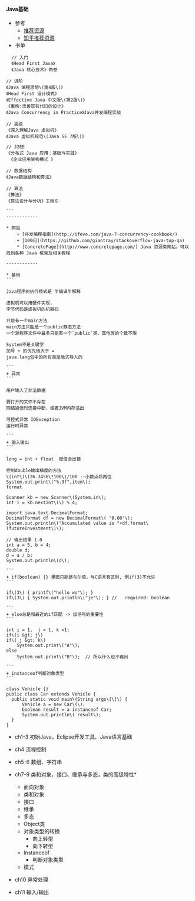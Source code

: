 #### **Java基础**

* 参考
  * [推荐资源](http://droidyue.com/blog/2014/11/30/java-programmer-must-read-these-9-books/)
  * [知乎推荐资源](https://www.zhihu.com/question/19848946?rf=19752221)
* 书单

~~~
  // 入门
  《Head First Java》
  《Java 核心技术》两卷

// 进阶  
《Java 编程思想\(第4版\)》  
《Head First 设计模式》   
《Effective Java 中文版\(第2版\)》  
《重构:改善既有代码的设计》  
《Java Concurrency in Practice》Java并发编程实战

// 高级  
《深入理解Java 虚拟机》  
《Java 虚拟机规范\(Java SE 7版\)》

// J2EE  
《分布式 Java 应用：基础与实践》  
 《企业应用架构模式 》

// 数据结构  
《Java数据结构和算法》

// 算法  
《算法》  
《算法设计与分析》王晓东

```
------------

* 网站
    + [并发编程指南](http://ifeve.com/java-7-concurrency-cookbook/)
    + [100问](https://github.com/giantray/stackoverflow-java-top-qa)
    * [ConcretePage](http://www.concretepage.com/) Java 资源类网站，可以找到各种 Java 框架及相关教程

------------

* 基础
```

Java程序的执行模式是 半编译半解释

虚拟机可以用硬件实现，  
字节代码是虚拟机的机器码

只能有一个main方法  
main方法只能是一个public静态方法  
一个源程序文件中最多只能有一个`public`类，其他类的个数不限

System不是关键字  
加号 + 的优先级大于 =  
java.lang包中的所有类是隐式导入的

```
+ 异常
```

用户输入了非法数据

要打开的文件不存在   
网络通信时连接中断，或者JVM内存溢出

可控式异常 IOException  
运行时异常

```
+ 输入输出
```

long = int + float  赋值会出错

控制double输出精度的方法  
\(int\)\(26.3456\*100\)/100 --小数点后两位  
System.out.print\("%.3f",item\);  
format

Scanner kb = new Scanner\(System.in\);  
int i = kb.nextInt\(\) % 4;

import java.text.DecimalFormat;  
DecimalFormat df = new DecimalFormat\( "0.00"\);  
System.out.println\("Accumulated value is "+df.format\(futureInvestment\)\);

// 输出结果 1.0  
int a = 5, b = 4;  
double d;  
d = a / b;  
System.out.println\(d\);

```
+ if(boolean) {} 里面只能是布尔值，与C语言有区别, 例if(3)不允许
```

if\(3\) { printf\("hello wo"\); }  
if\(3\) { System.out.println\("je"\); } //   required: boolean

```
+ else总是和最近的if匹配 -> 加括号的重要性
```

int i = 1,  j = 1, k =1;  
if\(i &gt; j\)  
if\( j &gt; k\)   
    System.out.print\("A"\);  
else   
    System.out.print\("B"\);  // 所以什么也不输出

```
+ instanceof判断对象类型
```

class Vehicle {}  
public class Car extends Vehicle {  
  public static void main\(String args\[\]\) {  
      Vehicle a = new Car\(\);  
      boolean result = a instanceof Car;  
      System.out.println\( result\);  
  }  
}  
~~~

* ch1-3 初始Java，Eclipse开发工具、Java语言基础
* ch4 流程控制
* ch5-6 数组、字符串
* ch7-9 类和对象，接口、继承与多态，类的高级特性\*

  * 面向对象
  * 类和对象
  * 接口
  * 继承
  * 多态
  * Object类
  * 对象类型的转换
    * 向上转型
    * 向下转型
  * Instanceof
    * 判断对象类型
  * 模式

* ch10 异常处理

* ch11 输入/输出



